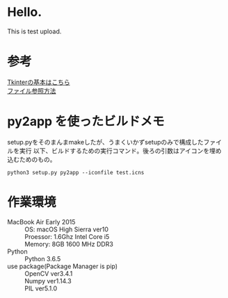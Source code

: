 # Hello.
This is test upload.

# 参考
[Tkinterの基本はこちら](https://qiita.com/nnahito/items/41be8e02a6ebc91386e7)  
[ファイル参照方法](http://spcx8.hatenablog.com/entry/2017/12/24/112528)

# py2app を使ったビルドメモ
setup.pyをそのまんまmakeしたが、うまくいかずsetupのみで構成したファイルを実行
以下、ビルドするための実行コマンド。後ろの引数はアイコンを埋め込むためのもの。

`python3 setup.py py2app --iconfile test.icns` 

# 作業環境
<dl>
  <dt>MacBook Air Early 2015</dt>
  <dd>OS: macOS High Sierra ver10</dd>
  <dd>Proessor: 1.6Ghz Intel Core i5</dd>
  <dd>Memory: 8GB 1600 MHz DDR3</dd>
  <dt>Python</dt>
  <dd>Python 3.6.5</dd>
  <dt>use package(Package Manager is pip)</dt>
  <dd>OpenCV ver3.4.1</dd>
  <dd>Numpy ver1.14.3</dd>
  <dd>PIL ver5.1.0</dd>
</dl> 